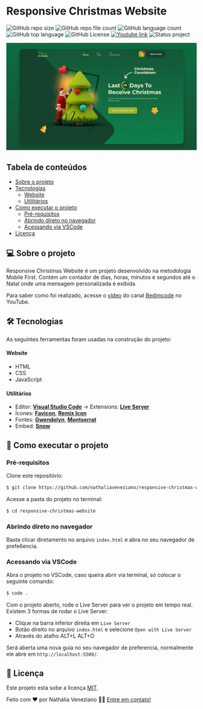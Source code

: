 # Responsive Christmas Website

![GitHub repo size](https://img.shields.io/github/repo-size/nathaliaveneziano/responsive-christmas-website?style=for-the-badge)
![GitHub repo file count](https://img.shields.io/github/directory-file-count/nathaliaveneziano/responsive-christmas-website?style=for-the-badge)
![GitHub language count](https://img.shields.io/github/languages/count/nathaliaveneziano/responsive-christmas-website?style=for-the-badge)
![GitHub top language](https://img.shields.io/github/languages/top/nathaliaveneziano/responsive-christmas-website?style=for-the-badge)
![GitHub License](https://img.shields.io/github/license/nathaliaveneziano/responsive-christmas-website?style=for-the-badge)
[![Youtube link](https://img.shields.io/badge/YouTube-Bedimcode-ff0000?style=for-the-badge)](https://www.youtube.com/watch?v=PCOnO6FG4YU)
![Status project](https://img.shields.io/badge/Status-Concluído-2D963D?style=for-the-badge)

![Demonstração do projeto](./assets/img/cover.webp)

## Tabela de conteúdos

<!--ts-->

- [Sobre o projeto](#-sobre-o-projeto)
- [Tecnologias](#-tecnologias)
  - [Website](#website)
  - [Utilitários](#utilitários)
- [Como executar o projeto](#-como-executar-o-projeto)
  - [Pré-requisitos](#pré-requisitos)
  - [Abrindo direto no navegador](#abrindo-direto-no-navegador)
  - [Acessando via VSCode](#acessando-via-vscode)
- [Licença](#-licença)
<!--te-->

## 💻 Sobre o projeto

Responsive Christmas Website é um projeto desenvolvido na metodologia Mobile First. Contém um contador de dias, horas, minutos e segundos até o Natal onde uma mensagem personalizada é exibida.

Para saber como foi realizado, acesse o [vídeo](https://www.youtube.com/watch?v=PCOnO6FG4YU) do canal [Bedimcode](https://www.youtube.com/@Bedimcode) no YouTube.

## 🛠 Tecnologias

As seguintes ferramentas foram usadas na construção do projeto:

#### **Website**

- HTML
- CSS
- JavaScript

#### **Utilitários**

- Editor: **[Visual Studio Code](https://code.visualstudio.com/)** → Extensions: **[Live Server](https://marketplace.visualstudio.com/items?itemName=ritwickdey.LiveServer)**
- Ícones: **[Favicon](https://favicon.io/)**, **[Remix Icon](https://cdnjs.cloudflare.com/ajax/libs/remixicon/3.5.0/remixicon.css)**
- Fontes: **[Gwendolyn](https://fonts.google.com/specimen/Gwendolyn)**, **[Montserrat](https://fonts.google.com/specimen/Montserrat)**
- Embed: **[Snow](https://app.embed.im/snow.js)**

## 🚀 Como executar o projeto

### Pré-requisitos

Clone este repositório:

```bash
$ git clone https://github.com/nathaliaveneziano/responsive-christmas-website.git
```

Acesse a pasta do projeto no terminal:

```bash
$ cd responsive-christmas-website
```

### **Abrindo direto no navegador**

Basta clicar diretamento no arquivo `index.html` e abra no seu navegador de prefe6encia.

### **Acessando via VSCode**

Abra o projeto no VSCode, caso queira abrir via terminal, só colocar o seguinte comando:

```bash
$ code .
```

Com o projeto aberto, rode o Live Server para ver o projeto em tempo real. Existem 3 formas de rodar o Live Server:

- Clique na barra inferior direita em `Live Server`
- Botão direito no arquivo `index.html` e selecione `Open with Live Server`
- Através do atalho ALT+L ALT+O

Será aberta uma nova guia no seu navegador de preferencia, normalmente ele abre em `http://localhost:5500/`.

## 📝 Licença

Este projeto esta sobe a licença [MIT](./LICENSE).

Feito com ❤️ por Nathália Veneziano 👋🏽 [Entre em contato!](https://www.linkedin.com/in/nathalia-veneziano)

